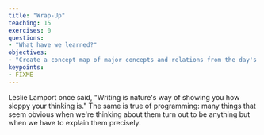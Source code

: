 ```yaml
---
title: "Wrap-Up"
teaching: 15
exercises: 0
questions:
- "What have we learned?"
objectives:
- "Create a concept map of major concepts and relations from the day's lessons."
keypoints:
- FIXME
---
```


Leslie Lamport once said, "Writing is nature's way of showing you how sloppy your thinking is."
The same is true of programming:
many things that seem obvious when we're thinking about them
turn out to be anything but when we have to explain them precisely.
